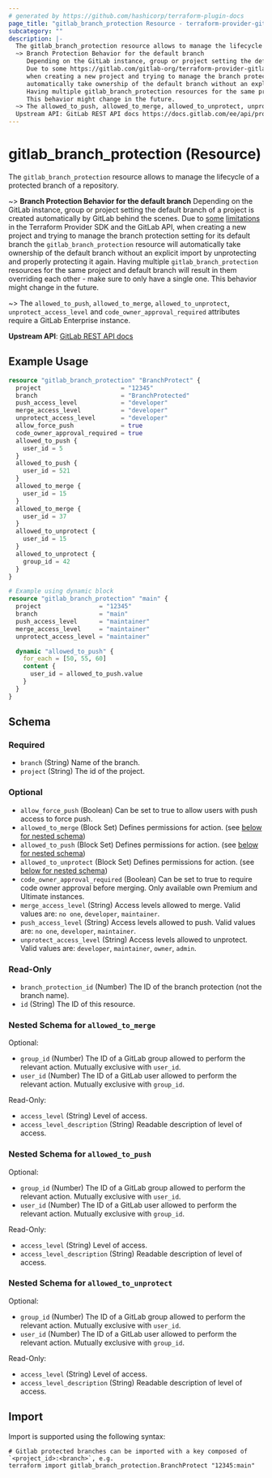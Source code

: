 ```yaml
---
# generated by https://github.com/hashicorp/terraform-plugin-docs
page_title: "gitlab_branch_protection Resource - terraform-provider-gitlab"
subcategory: ""
description: |-
  The gitlab_branch_protection resource allows to manage the lifecycle of a protected branch of a repository.
  ~> Branch Protection Behavior for the default branch
     Depending on the GitLab instance, group or project setting the default branch of a project is created automatically by GitLab behind the scenes.
     Due to some https://gitlab.com/gitlab-org/terraform-provider-gitlab/issues/792 limitations https://discuss.hashicorp.com/t/ignore-the-order-of-a-complex-typed-list/42242 in the Terraform Provider SDK and the GitLab API,
     when creating a new project and trying to manage the branch protection setting for its default branch the gitlab_branch_protection resource will
     automatically take ownership of the default branch without an explicit import by unprotecting and properly protecting it again.
     Having multiple gitlab_branch_protection resources for the same project and default branch will result in them overriding each other - make sure to only have a single one.
     This behavior might change in the future.
  ~> The allowed_to_push, allowed_to_merge, allowed_to_unprotect, unprotect_access_level and code_owner_approval_required attributes require a GitLab Enterprise instance.
  Upstream API: GitLab REST API docs https://docs.gitlab.com/ee/api/protected_branches.html
---
```


# gitlab_branch_protection (Resource)

The `gitlab_branch_protection` resource allows to manage the lifecycle of a protected branch of a repository.

~> **Branch Protection Behavior for the default branch**
   Depending on the GitLab instance, group or project setting the default branch of a project is created automatically by GitLab behind the scenes.
   Due to [some](https://gitlab.com/gitlab-org/terraform-provider-gitlab/issues/792) [limitations](https://discuss.hashicorp.com/t/ignore-the-order-of-a-complex-typed-list/42242) in the Terraform Provider SDK and the GitLab API,
   when creating a new project and trying to manage the branch protection setting for its default branch the `gitlab_branch_protection` resource will
   automatically take ownership of the default branch without an explicit import by unprotecting and properly protecting it again.
   Having multiple `gitlab_branch_protection` resources for the same project and default branch will result in them overriding each other - make sure to only have a single one.
   This behavior might change in the future.

~> The `allowed_to_push`, `allowed_to_merge`, `allowed_to_unprotect`, `unprotect_access_level` and `code_owner_approval_required` attributes require a GitLab Enterprise instance.

**Upstream API**: [GitLab REST API docs](https://docs.gitlab.com/ee/api/protected_branches.html)

## Example Usage

```terraform
resource "gitlab_branch_protection" "BranchProtect" {
  project                      = "12345"
  branch                       = "BranchProtected"
  push_access_level            = "developer"
  merge_access_level           = "developer"
  unprotect_access_level       = "developer"
  allow_force_push             = true
  code_owner_approval_required = true
  allowed_to_push {
    user_id = 5
  }
  allowed_to_push {
    user_id = 521
  }
  allowed_to_merge {
    user_id = 15
  }
  allowed_to_merge {
    user_id = 37
  }
  allowed_to_unprotect {
    user_id = 15
  }
  allowed_to_unprotect {
    group_id = 42
  }
}

# Example using dynamic block
resource "gitlab_branch_protection" "main" {
  project                = "12345"
  branch                 = "main"
  push_access_level      = "maintainer"
  merge_access_level     = "maintainer"
  unprotect_access_level = "maintainer"

  dynamic "allowed_to_push" {
    for_each = [50, 55, 60]
    content {
      user_id = allowed_to_push.value
    }
  }
}
```

<!-- schema generated by tfplugindocs -->
## Schema

### Required

- `branch` (String) Name of the branch.
- `project` (String) The id of the project.

### Optional

- `allow_force_push` (Boolean) Can be set to true to allow users with push access to force push.
- `allowed_to_merge` (Block Set) Defines permissions for action. (see [below for nested schema](#nestedblock--allowed_to_merge))
- `allowed_to_push` (Block Set) Defines permissions for action. (see [below for nested schema](#nestedblock--allowed_to_push))
- `allowed_to_unprotect` (Block Set) Defines permissions for action. (see [below for nested schema](#nestedblock--allowed_to_unprotect))
- `code_owner_approval_required` (Boolean) Can be set to true to require code owner approval before merging. Only available own Premium and Ultimate instances.
- `merge_access_level` (String) Access levels allowed to merge. Valid values are: `no one`, `developer`, `maintainer`.
- `push_access_level` (String) Access levels allowed to push. Valid values are: `no one`, `developer`, `maintainer`.
- `unprotect_access_level` (String) Access levels allowed to unprotect. Valid values are: `developer`, `maintainer`, `owner`, `admin`.

### Read-Only

- `branch_protection_id` (Number) The ID of the branch protection (not the branch name).
- `id` (String) The ID of this resource.

<a id="nestedblock--allowed_to_merge"></a>
### Nested Schema for `allowed_to_merge`

Optional:

- `group_id` (Number) The ID of a GitLab group allowed to perform the relevant action. Mutually exclusive with `user_id`.
- `user_id` (Number) The ID of a GitLab user allowed to perform the relevant action. Mutually exclusive with `group_id`.

Read-Only:

- `access_level` (String) Level of access.
- `access_level_description` (String) Readable description of level of access.


<a id="nestedblock--allowed_to_push"></a>
### Nested Schema for `allowed_to_push`

Optional:

- `group_id` (Number) The ID of a GitLab group allowed to perform the relevant action. Mutually exclusive with `user_id`.
- `user_id` (Number) The ID of a GitLab user allowed to perform the relevant action. Mutually exclusive with `group_id`.

Read-Only:

- `access_level` (String) Level of access.
- `access_level_description` (String) Readable description of level of access.


<a id="nestedblock--allowed_to_unprotect"></a>
### Nested Schema for `allowed_to_unprotect`

Optional:

- `group_id` (Number) The ID of a GitLab group allowed to perform the relevant action. Mutually exclusive with `user_id`.
- `user_id` (Number) The ID of a GitLab user allowed to perform the relevant action. Mutually exclusive with `group_id`.

Read-Only:

- `access_level` (String) Level of access.
- `access_level_description` (String) Readable description of level of access.

## Import

Import is supported using the following syntax:

```shell
# Gitlab protected branches can be imported with a key composed of `<project_id>:<branch>`, e.g.
terraform import gitlab_branch_protection.BranchProtect "12345:main"
```
